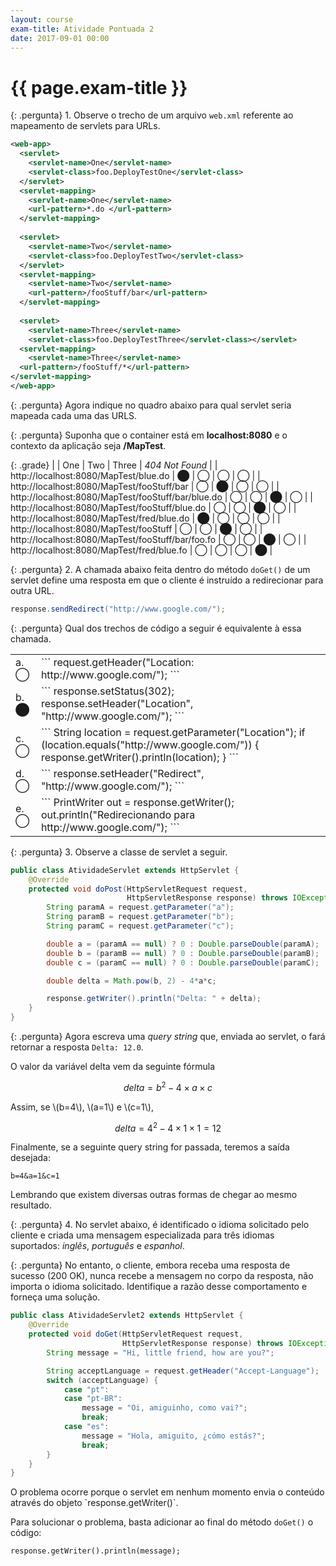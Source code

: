 ```yaml
---
layout: course
exam-title: Atividade Pontuada 2
date: 2017-09-01 00:00
---
```


# {{ page.exam-title }}

{: .pergunta}
1\. Observe o trecho de um arquivo `web.xml` referente ao mapeamento de servlets para URLs.

```xml
<web-app>
  <servlet>
    <servlet-name>One</servlet-name>
    <servlet-class>foo.DeployTestOne</servlet-class>
  </servlet>
  <servlet-mapping>
    <servlet-name>One</servlet-name>
    <url-pattern>*.do </url-pattern>
  </servlet-mapping>
  
  <servlet>
    <servlet-name>Two</servlet-name>
    <servlet-class>foo.DeployTestTwo</servlet-class>
  </servlet>
  <servlet-mapping>
    <servlet-name>Two</servlet-name>
    <url-pattern>/fooStuff/bar</url-pattern>
  </servlet-mapping>
  
  <servlet>
    <servlet-name>Three</servlet-name>
    <servlet-class>foo.DeployTestThree</servlet-class></servlet>
  <servlet-mapping>
    <servlet-name>Three</servlet-name>
  <url-pattern>/fooStuff/*</url-pattern>
</servlet-mapping>
</web-app>
```

{: .pergunta}
Agora indique no quadro abaixo para qual servlet seria mapeada cada uma das URLS.

{: .pergunta}
Suponha que o container está em **localhost:8080** e o contexto da aplicação seja **/MapTest**.

{: .grade}
|                                                    | One | Two | Three | *404 Not Found* |
| http://localhost:8080/MapTest/blue.do              | ⬤  | ◯   | ◯     | ◯               |
| http://localhost:8080/MapTest/fooStuff/bar         | ◯   | ⬤  | ◯     | ◯               |
| http://localhost:8080/MapTest/fooStuff/bar/blue.do | ◯   | ◯   | ⬤    | ◯               |
| http://localhost:8080/MapTest/fooStuff/blue.do     | ◯   | ◯   | ⬤    | ◯               |
| http://localhost:8080/MapTest/fred/blue.do         | ⬤  | ◯   | ◯     | ◯               |
| http://localhost:8080/MapTest/fooStuff             | ◯   | ◯   | ⬤    | ◯               |
| http://localhost:8080/MapTest/fooStuff/bar/foo.fo  | ◯   | ◯   | ⬤    | ◯               |
| http://localhost:8080/MapTest/fred/blue.fo         | ◯   | ◯   | ◯     | ⬤              |

{: .pergunta}
2\. A chamada abaixo feita dentro do método `doGet()` de um servlet define uma resposta em que o cliente é instruído
    a redirecionar para outra URL.

```java
response.sendRedirect("http://www.google.com/");
```

{: .pergunta}
Qual dos trechos de código a seguir é equivalente à essa chamada.

<table class="opcoes">
<tr><td>a. ◯</td>
<td markdown="1">
```
request.getHeader("Location: http://www.google.com/");
```
</td></tr>
<tr><td>b. ⬤</td>
<td markdown="1">
```
response.setStatus(302);
response.setHeader("Location", "http://www.google.com/");
```
</td></tr>
<tr><td>c. ◯</td>
<td markdown="1">
```
String location = request.getParameter("Location");
if (location.equals("http://www.google.com/")) {
    response.getWriter().println(location);
}
```
</td></tr>
<tr><td>d. ◯</td>
<td markdown="1">
```
response.setHeader("Redirect", "http://www.google.com/");
```
</td></tr>
<tr><td>e. ◯</td>
<td markdown="1">
```
PrintWriter out = response.getWriter();
out.println("Redirecionando para http://www.google.com/");
```
</td></tr>
</table>

{: .pergunta}
3\. Observe a classe de servlet a seguir.

```java
public class AtividadeServlet extends HttpServlet {
    @Override
    protected void doPost(HttpServletRequest request,
                          HttpServletResponse response) throws IOException {
        String paramA = request.getParameter("a");
        String paramB = request.getParameter("b");
        String paramC = request.getParameter("c");

        double a = (paramA == null) ? 0 : Double.parseDouble(paramA);
        double b = (paramB == null) ? 0 : Double.parseDouble(paramB);
        double c = (paramC == null) ? 0 : Double.parseDouble(paramC);

        double delta = Math.pow(b, 2) - 4*a*c;

        response.getWriter().println("Delta: " + delta);
    }
}
```

{: .pergunta}
Agora escreva uma _query string_ que, enviada ao servlet, o fará retornar a resposta `Delta: 12.0`.

<div class="resposta" markdown="1">
O valor da variável delta vem da seguinte fórmula

$$ delta = b^2 - 4 \times a \times c $$

Assim, se \\(b=4\\), \\(a=1\\) e \\(c=1\\),

$$ delta = 4^2 - 4 \times 1 \times 1 = 12 $$

Finalmente, se a seguinte query string for passada, teremos a saída desejada:

```
b=4&a=1&c=1
```

Lembrando que existem diversas outras formas de chegar ao mesmo resultado.
</div>

{: .pergunta}
4\. No servlet abaixo, é identificado o idioma solicitado pelo cliente e criada
    uma mensagem especializada para três idiomas suportados: _inglês_, _português_ e _espanhol_.
    
{: .pergunta}
No entanto, o cliente, embora receba uma resposta de sucesso (200 OK), nunca recebe a mensagem
no corpo da resposta, não importa o idioma solicitado. Identifique a razão desse comportamento
e forneça uma solução.

```java
public class AtividadeServlet2 extends HttpServlet {
    @Override
    protected void doGet(HttpServletRequest request,
                         HttpServletResponse response) throws IOException {
        String message = "Hi, little friend, how are you?";

        String acceptLanguage = request.getHeader("Accept-Language");
        switch (acceptLanguage) {
            case "pt":
            case "pt-BR":
                message = "Oi, amiguinho, como vai?";
                break;
            case "es":
                message = "Hola, amiguito, ¿cómo estás?";
                break;
        }
    }
}
```

<div class="resposta" markdown="1">
O problema ocorre porque o servlet em nenhum momento envia o conteúdo através do objeto `response.getWriter()`.

Para solucionar o problema, basta adicionar ao final do método `doGet()` o código:

```
response.getWriter().println(message);
```
</div>

<script src="https://cdnjs.cloudflare.com/ajax/libs/mathjax/2.7.0/MathJax.js?config=TeX-AMS-MML_HTMLorMML" type="text/javascript"></script>
